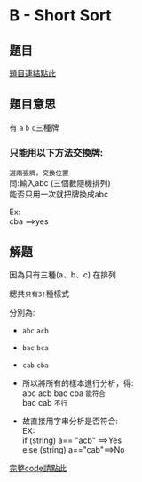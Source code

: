 # B - Short Sort

## 題目
[題目連結點此](https://vjudge.net/contest/585165#problem/B)

## 題目意思
有 `a` `b` `c`三種牌<br>
### 只能用以下方法交換牌:
`選兩張牌，交換位置`<br>
問:輸入abc (三個數隨機排列)<br>
能否只用一次就把牌換成abc

Ex:<br>
cba ==>yes
## 解題

 因為只有三種(a、b、c) 在排列

總共`只有3!`種樣式 

分別為:<br>
   *  `abc` `acb` <br>
   *  `bac` `bca`<br>
   *  `cab` `cba`<br>


* 所以將所有的樣本進行分析，得:<br>
abc acb bac cba `能符合`<br>
bac cab `不行`<br>

* 故直接用字串分析是否符合:<br>
EX:<br>
if (string) a== "acb" ==>Yes<br>
else (string) a=="cab"==>No<br>


[完整code請點此](https://github.com/archue001/CPEB1005/blob/main/B%20-%20Short%20Sort.cpp)
